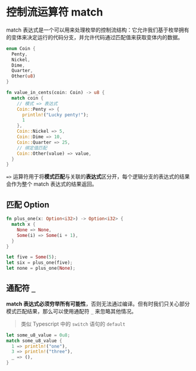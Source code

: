 # 控制流运算符 match

match 表达式是一个可以用来处理枚举的控制流结构：它允许我们基于枚举拥有的变体来决定运行的代码分支，并允许代码通过匹配值来获取变体内的数据。

```rs
enum Coin {
  Penty,
  Nickel,
  Dime,
  Quarter,
  Other(u8)
}

fn value_in_cents(coin: Coin) -> u8 {
  match coin {
    // 模式 => 表达式
    Coin::Penty => {
      println!("Lucky penty!");
      1
    },
    Coin::Nickel => 5,
    Coin::Dime => 10,
    Coin::Quarter => 25,
    // 绑定值匹配
    Coin::Other(value) => value,
  }
}
```

`=>` 运算符用于将**模式匹配**与关联的**表达式**区分开，每个逻辑分支的表达式的结果会作为整个 match 表达式的结果返回。

## 匹配 Option<T>

```rs
fn plus_one(x: Option<i32>) -> Option<i32> {
  match x {
    None => None,
    Some(i) => Some(i + 1),
  }
}

let five = Some(5);
let six = plus_one(five);
let none = plus_one(None);
```

## 通配符 `_`

**match 表达式必须穷举所有可能性**，否则无法通过编译。但有时我们只关心部分模式匹配结果，那么可以使用通配符 `_` 来忽略其他情况。

> 类似 Typescript 中的 `switch` 语句的 `default`

```rs
let some_u8_value = 0u8;
match some_u8_value {
  1 => println!("one"),
  3 => println!("three"),
  _ => (),
}
```